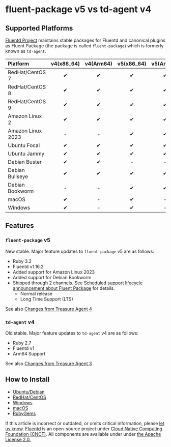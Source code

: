 # fluent-package v5 vs td-agent v4

## Supported Platforms

[Fluentd Project](https://www.fluentd.org) maintains stable packages for Fluentd and canonical plugins as Fluent Package \(the package is called `fluent-package`\)
which is formerly known as `td-agent`.

| Platform | v4\(x86\_64\) | v4\(Arm64\) | v5\(x86\_64\) | v5\(Arm64\) |
| :--- | :---: | :---: | :---: | :---: |
| RedHat/CentOS 7 | ✔ | ✔ | ✔ | ✔ |
| RedHat/CentOS 8 | ✔ | ✔ | ✔ | ✔ |
| RedHat/CentOS 9 | ✔ | ✔ | ✔ | ✔ |
| Amazon Linux 2 |  ✔ | ✔ | ✔ | ✔ |
| Amazon Linux 2023 | - | - |  ✔ | ✔ |
| Ubuntu Focal | ✔ | ✔ | ✔ | ✔ |
| Ubuntu Jammy | ✔ | ✔ | ✔ | ✔ |
| Debian Buster | ✔ | ✔ | - | - |
| Debian Bullseye | ✔ | ✔ | ✔ | ✔ |
| Debian Bookworm | - | - | ✔ | ✔ |
| macOS | ✔ | - | ✔ | - |
| Windows | ✔ | - | ✔ |  - |

## Features

### `fluent-package` v5

New stable. Major feature updates to `fluent-package` v5 are as follows:

* Ruby 3.2
* Fluentd v1.16.2
* Added support for Amazon Linux 2023
* Added support for Debian Bookworm
* Shipped through 2 channels. See [Scheduled support lifecycle announcement about Fluent Package](https://www.fluentd.org/blog/fluent-package-scheduled-lifecycle) for details.
  * Normal release
  * Long Time Support (LTS)

See also [Changes from Treasure Agent 4](https://github.com/fluent/fluent-package-builder/blob/master/CHANGELOG.md#release-v500---20230728)

### `td-agent` v4

Old stable. Major feature updates to `td-agent` v4 are as follows:

* Ruby 2.7
* Fluentd v1
* Arm64 Support

See also [Changes from Treasure Agent 3](https://github.com/fluent-plugins-nursery/td-agent-builder#changes-from-treasure-agent-3)

## How to Install

* [Ubuntu/Debian](../installation/install-by-deb.md)
* [RedHat/CentOS](../installation/install-by-rpm.md)
* [Windows](../installation/install-by-msi.md)
* [macOS](../installation/install-by-dmg.md)
* [RubyGems](../installation/install-by-gem.md)

If this article is incorrect or outdated, or omits critical information, please [let us know](https://github.com/fluent/fluentd-docs-gitbook/issues?state=open). [Fluentd](http://www.fluentd.org/) is an open-source project under [Cloud Native Computing Foundation \(CNCF\)](https://cncf.io/). All components are available under under [the Apache License 2.0.](https://www.apache.org/licenses/LICENSE-2.0)

